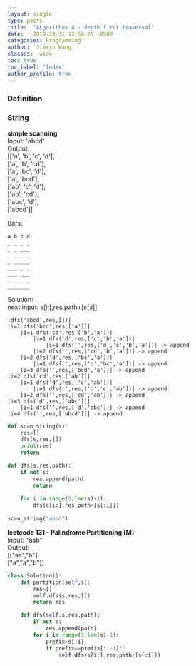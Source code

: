 ```yaml
---
layout: single
type: posts
title:  "ALgorithms 4 - depth first traversal"
date:   2019-10-31 12:56:25 +0900
categories: Programming
author:  Jiexin Wang
classes:  wide
toc: true
toc_label: "Index"
author_profile: true
---
```


### Definition

### String

**simple scanning**  
Input: 'abcd'  
Output:  
[['a', 'b', 'c', 'd'],  
['a', 'b', 'cd'],  
['a', 'bc', 'd'],  
['a', 'bcd'],  
['ab', 'c', 'd'],  
['ab', 'cd'],  
['abc', 'd'],  
['abcd']]  

Bars:  

    a b c d
    _ _ _ _
    _ _ ___
    _ ___ _
    _ _____
    ___ _ _
    ___ ___
    _____ _
    _______

Solution:  
next input: s[i:],res,path+[s[:i]]

    |dfs('abcd',res,[])| 
    |i=1 dfs('bcd',res,['a'])|
        |i=1 dfs('cd',res,['b','a'])|                                  
            |i=1 dfs('d',res,['c','b','a'])|
                |i=1 dfs('',res,['d','c','b','a'])| -> append
            |i=2 dfs('',res,['cd','b','a'])| -> append
        |i=2 dfs('d',res,['bc','a'])|
            |i=1 dfs('',res,['d','bc','a'])| -> append
        |i=3 dfs('',res,['bcd','a'])| -> append
    |i=2 dfs('cd',res,['ab'])|
        |i=1 dfs('d',res,['c','ab'])|
            |i=1 dfs('',res,['d','c','ab'])| -> append
        |i=2 dfs('',res,['cd','ab'])| -> append
    |i=3 dfs('d',res,['abc'])|
        |i=1 dfs('',res,['d','abc'])| -> append
    |i=4 dfs('',res,['abcd'])| -> append
       

```python
def scan_string(s):
    res=[]
    dfs(s,res,[])
    print(res)
    return

def dfs(s,res,path):
    if not s:
        res.append(path)
        return
        
    for i in range(1,len(s)+1):
        dfs(s[i:],res,path+[s[:i]])
        
scan_string("abcd")
```

**leetcode 131 - Palindrome Partitioning [M]**  
Input: "aab"  
Output:   
[["aa","b"],  
["a","a","b"]]  

```python
class Solution():
    def partition(self,s):
        res=[]
        self.dfs(s,res,[])
        return res

    def dfs(self,s,res,path):
        if not s:
            res.append(path)
        for i in range(1,len(s)+1):
            prefix=s[:i]
            if prefix==prefix[::-1]:
                self.dfs(s[i:],res,path+[s[:i]])
```
